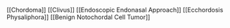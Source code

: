 [[Chordoma]]
[[Clivus]]
[[Endoscopic Endonasal Approach]]
[[Ecchordosis Physaliphora]]
[[Benign Notochordal Cell Tumor]]
